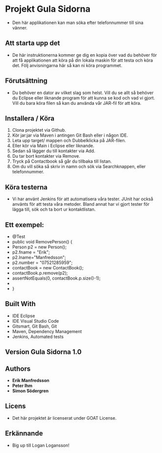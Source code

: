 # Projekt Gula Sidorna 
- Den här applikationen kan man söka efter telefonnummer till sina vänner. 

## Att starta upp det 
- De här instruktionerna kommer ge dig en kopia över vad du behöver för att få applikationen att köra på din lokala maskin för att testa och köra det. Följ anvisningarna här så kan ni köra programmet. 

## Förutsättning 
- Du behöver en dator av vilket slag som helst. Vill du se allt så behöver du Eclipse eller liknande program för att kunna se kod och vad vi gjort. Vill du bara köra filen så kan du använda vår JAR-fil för att köra. 

## Installera / Köra
1. Clona projektet via Github. 
2. Kör jar:jar via Maven i antingen Git Bash eller i någon IDE. 
3. Leta upp target/ mappen och Dubbelklicka på JAR-filen. 
4. Eller kör via Main i Eclipse eller liknande. 
5. Sedan så lägger du till kontakter via Add. 
6. Du tar bort kontakter via Remove. 
7. Tryck på Contactbook så går du tillbaka till listan. 
8. Om du vill söka så skriv in namn och sök via Searchknappen, eller telefonnummer.

## Köra testerna 
- Vi har använt Jenkins för att automatisera våra tester. JUnit har också använts för att testa våra metoder. Bland annat har vi gjort tester för lägga till, sök och ta bort ur kontaktlistan. 

## Ett exempel: 
*	@Test 
*	public void RemovePerson() {
*	Person p2 = new Person(); 
*	p2.fname = "Erik"; 
*	p2.lname="Manfredsson";
*	p2.number = "07521285959"; 
*	contactBook = new ContactBook();
*	contactBook.p.remove(p2); 
*	assertNotEquals(0, contactBook.p.size()-1); 
*		
*	}

## Built With 
* IDE Eclipse 
* IDE Visual Studio Code 
* Gitsmart, Git Bash, Git  
* Maven, Dependency Management
* Jenkins, Automated tests 

## Version Gula Sidorna 1.0

## Authors 
* **Erik Manfredsson** 
* **Peter Ihm** 
* **Simon Södergren** 

## Licens
* Det här projektet är licenserat under GOAT License. 

## Erkännande 
* Big up till Logan Logansson! 
